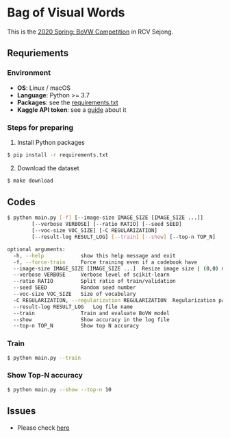 # Bag of Visual Words

This is the [2020 Spring: BoVW Competition](https://www.kaggle.com/c/2020backofwordrcv/overview) in RCV Sejong.

## Requriements

### Environment

- **OS**: Linux / macOS
- **Language**: Python >= 3.7
- **Packages**: see the [requirements.txt](./requirements.txt)
- **Kaggle API token**: see a [guide](https://github.com/Kaggle/kaggle-api#api-credentials) about it

### Steps for preparing

1. Install Python packages

```sh
$ pip install -r requirements.txt
```

2. Download the dataset

```sh
$ make download
```

## Codes

```sh
$ python main.py [-f] [--image-size IMAGE_SIZE [IMAGE_SIZE ...]]
        [--verbose VERBOSE] [--ratio RATIO] [--seed SEED]
        [--voc-size VOC_SIZE] [-C REGULARIZATION]
        [--result-log RESULT_LOG] [--train] [--show] [--top-n TOP_N]

optional arguments:
  -h, --help            show this help message and exit
  -f, --force-train     Force training even if a codebook have
  --image-size IMAGE_SIZE [IMAGE_SIZE ...]  Resize image size | (0,0) means that do not resize
  --verbose VERBOSE     Verbose level of scikit-learn
  --ratio RATIO         Split ratio of train/validation
  --seed SEED           Random seed number
  --voc-size VOC_SIZE   Size of vocabulary
  -C REGULARIZATION, --regularization REGULARIZATION  Regularization parameter in LinearSVC
  --result-log RESULT_LOG   Log file name
  --train               Train and evaluate BoVW model
  --show                Show accuracy in the log file
  --top-n TOP_N         Show top N accuracy
```

### Train

```sh
$ python main.py --train
```

### Show Top-N accuracy

```sh
$ python main.py --show --top-n 10
```

## Issues

- Please check [here](./ISSUES.md)
